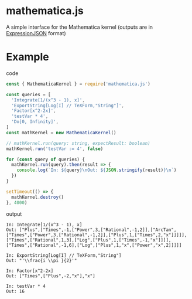 # mathematica.js
A simple interface for the Mathematica kernel (outputs are in [ExpressionJSON](https://reference.wolfram.com/language/ref/format/ExpressionJSON.html) format)

# Example
code
```js
const { MathematicaKernel } = require('mathematica.js')

const queries = [
  'Integrate[1/(x^3 - 1), x]',
  'ExportString[Log[I] // TeXForm,"String"]',
  'Factor[x^2-2x]',
  'testVar * 4',
  'Do[0, Infinity]',
]
const mathKernel = new MathematicaKernel()

// mathKernel.run(query: string, expectResult: boolean)
mathKernel.run('testVar := 4', false)

for (const query of queries) {
  mathKernel.run(query).then(result => {
    console.log(`In: ${query}\nOut: ${JSON.stringify(result)}\n`)
  })
}

setTimeout(() => {
  mathKernel.destroy()
}, 4000)
```

output
```
In: Integrate[1/(x^3 - 1), x]
Out: ["Plus",["Times",-1,["Power",3,["Rational",-1,2]],["ArcTan",["Times",["Power",3,["Rational",-1,2]],["Plus",1,["Times",2,"x"]]]]],["Times",["Rational",1,3],["Log",["Plus",1,["Times",-1,"x"]]]],["Times",["Rational",-1,6],["Log",["Plus",1,"x",["Power","x",2]]]]]

In: ExportString[Log[I] // TeXForm,"String"]
Out: "'\\frac{i \\pi }{2}'"

In: Factor[x^2-2x]
Out: ["Times",["Plus",-2,"x"],"x"]

In: testVar * 4
Out: 16
```
